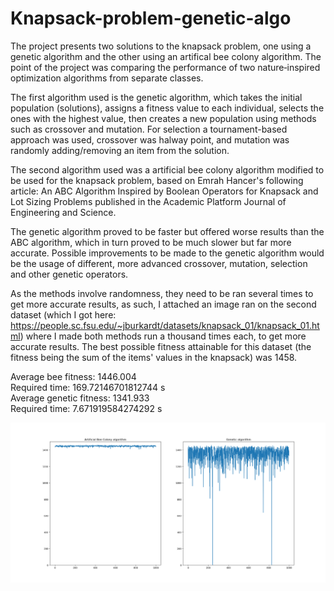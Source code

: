 # Knapsack-problem-genetic-algo
The project presents two solutions to the knapsack problem, one using a genetic algorithm and the other using an artifical bee colony algorithm. The point of the project was comparing the performance of two nature‐inspired optimization algorithms from separate classes. 

The first algorithm used is the genetic algorithm, which takes the initial population (solutions), assigns a fitness value to each individual, selects the ones with the highest value, then creates a new population using methods such as crossover and mutation. For selection a tournament-based approach was used, crossover was halway point, and mutation was randomly adding/removing an item from the solution. 

The second algorithm used was a artificial bee colony algorithm modified to be used for the knapsack problem, based on Emrah Hancer's following article: 
An ABC Algorithm Inspired by Boolean Operators for Knapsack and Lot Sizing Problems published in the Academic Platform Journal of Engineering and Science.

The genetic algorithm proved to be faster but offered worse results than the ABC algorithm, which in turn proved to be much slower but far more accurate.
Possible improvements to be made to the genetic algorithm would be the usage of different, more advanced crossover, mutation, selection and other genetic operators. 

As the methods involve randomness, they need to be ran several times to get more accurate results, as such, I attached an image ran on the second dataset (which I got here: https://people.sc.fsu.edu/~jburkardt/datasets/knapsack_01/knapsack_01.html) where I made both methods run a thousand times each, to get more accurate results. The best possible fitness attainable for this dataset (the fitness being the sum of the items' values in the knapsack) was 1458.

Average bee fitness: 1446.004  
Required time: 169.72146701812744 s  
Average genetic fitness: 1341.933  
Required time: 7.671919584274292 s  

![Screenshot](Figure_1.png)
